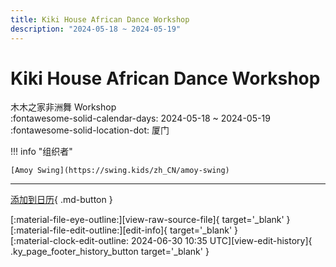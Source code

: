 ```yaml
---
title: Kiki House African Dance Workshop
description: "2024-05-18 ~ 2024-05-19"
---
```


# Kiki House African Dance Workshop 

木木之家非洲舞 Workshop  
:fontawesome-solid-calendar-days: 2024-05-18 ~ 2024-05-19  
:fontawesome-solid-location-dot: 厦门  

!!! info "组织者"

    [Amoy Swing](https://swing.kids/zh_CN/amoy-swing)  

---

[添加到日历](https://swing.news/ics/2024/zh_CN/xiamen-kiki-house-african-dance-workshop-2024){ .md-button }

<div class="ky_page_footer" markdown>
<div class="ky_page_footer_trailing" markdown="span">
[:material-file-eye-outline:][view-raw-source-file]{ target='_blank' }
[:material-file-edit-outline:][edit-info]{ target='_blank' }
</div>
<div class="ky_page_footer_leading" markdown="span">
[:material-clock-edit-outline: 2024-06-30 10:35 UTC][view-edit-history]{ .ky_page_footer_history_button target='_blank' }
</div>
</div>

[view-raw-source-file]: https://github.com/swingdance/events/blob/main/2024/zh_CN/xiamen-kiki-house-african-dance-workshop-2024.json "查看原始源文件"
[edit-info]: https://github.com/swingdance/events/issues/new?assignees=&labels=update+event&projects=&template=03-update_entity.yml&title=%5B2024%2Fzh_CN%5D%20Update%20Event%3A%20Kiki%20House%20African%20Dance%20Workshop&region=zh_CN&year=2024&id=xiamen-kiki-house-african-dance-workshop-2024&name=Kiki%20House%20African%20Dance%20Workshop&org_id=amoy-swing "编辑信息"

[view-edit-history]: https://github.com/swingdance/events/commits/main/2024/zh_CN/xiamen-kiki-house-african-dance-workshop-2024.json "查看编辑历史"
